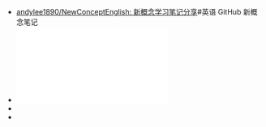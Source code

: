 - [andylee1890/NewConceptEnglish: 新概念学习笔记分享](https://github.com/andylee1890/NewConceptEnglish?tab=readme-ov-file)#英语 GitHub 新概念笔记
- ![新概念英语.自学导读2.pdf](../assets/新概念英语.自学导读2_1735835505295_0.pdf)
-
-